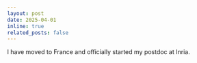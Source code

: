 ```yaml
---
layout: post
date: 2025-04-01
inline: true
related_posts: false
---
```


I have moved to France and officially started my postdoc at Inria.
